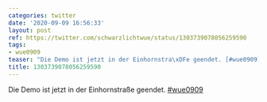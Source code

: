 ```yaml
---
categories: twitter
date: '2020-09-09 16:56:33'
layout: post
ref: https://twitter.com/schwarzlichtwue/status/1303739078056259590
tags:
- wue0909
teaser: "Die Demo ist jetzt in der Einhornstra\xDFe geendet. [#wue0909](/t/wue0909)"
title: 1303739078056259590
---
```

Die Demo ist jetzt in der Einhornstraße geendet. [#wue0909](/t/wue0909)